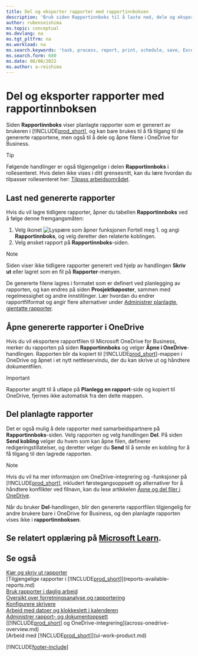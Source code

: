 ```yaml
---
title: Del og eksporter rapporter med rapportinnboksen
description: 'Bruk siden Rapportinnboks til å laste ned, dele og eksportere rapporter i Business Central.'
author: rubenseishima
ms.topic: conceptual
ms.devlang: na
ms.tgt_pltfrm: na
ms.workload: na
ms.search.keywords: 'task, process, report, print, schedule, save, Excel, PDF, dataset, export, report inbox, onedrive,'
ms.search.form: 680
ms.date: 08/08/2022
ms.author: a-reishima
---
```

# <a name="share-and-export-reports-with-the-report-inbox" />Del og eksporter rapporter med rapportinnboksen

Siden **Rapportinnboks** viser planlagte rapporter som er generert av brukeren i [!INCLUDE[prod_short](includes/prod_short.md)], og kan bare brukes til å få tilgang til de genererte rapportene, men også til å dele og åpne filene i OneDrive for Business.

> [!TIP]
> Følgende handlinger er også tilgjengelige i delen **Rapportinnboks** i rollesenteret. Hvis delen ikke vises i ditt grensesnitt, kan du lære hvordan du tilpasser rollesenteret her: [Tilpass arbeidsområdet](ui-personalization-user.md).

## <a name="download-generated-reports" />Last ned genererte rapporter

Hvis du vil lagre tidligere rapporter, åpner du tabellen **Rapportinnboks** ved å følge denne fremgangsmåten:

1. Velg ikonet ![Lyspære som åpner funksjonen Fortell meg 1.](media/ui-search/search_small.png "Fortell hva du vil gjøre") og angi **Rapportinnboks**, og velg deretter den relaterte koblingen.  
2. Velg ønsket rapport på **Rapportinnboks**-siden.

> [!NOTE]
> Siden viser ikke tidligere rapporter generert ved hjelp av handlingen **Skriv ut** eller lagret som en fil på **Rapporter**-menyen.
>
> De genererte filene lagres i formatet som er definert ved planlegging av rapporten, og kan endres på siden **Prosjektkøposter**, sammen med regelmessighet og andre innstillinger. Lær hvordan du endrer rapportfilformat og angir flere alternativer under [Administrer planlagte, gjentatte rapporter](ui-work-report.md#manage-scheduled-recurring-reports).

## <a name="open-generated-reports-in-onedrive" />Åpne genererte rapporter i OneDrive

Hvis du vil eksportere rapportfilen til Microsoft OneDrive for Business, merker du rapporten på siden **Rapportinnboks** og velger **Åpne i OneDrive**-handlingen. Rapporten blir da kopiert til [!INCLUDE[prod_short](includes/prod_short.md)]-mappen i OneDrive og åpnet i et nytt nettleservindu, der du kan skrive ut og håndtere dokumentfilen.

> [!IMPORTANT]
>
> Rapporter angitt til å utløpe på **Planlegg en rapport**-side og kopiert til OneDrive, fjernes ikke automatisk fra den delte mappen.

## <a name="share-scheduled-reports" />Del planlagte rapporter

Det er også mulig å dele rapporter med samarbeidspartnere på **Rapportinnboks**-siden. Velg rapporten og velg handlingen **Del**. På siden **Send kobling** velger du hvem som kan åpne filen, definerer redigeringstillatelser, og deretter velger du **Send** til å sende en kobling for å få tilgang til den lagrede rapporten.

> [!NOTE]
> Hvis du vil ha mer informasjon om OneDrive-integrering og -funksjoner på [!INCLUDE[prod_short](includes/prod_short.md)], inkludert førstegangsoppsett og alternativer for å håndtere konflikter ved filnavn, kan du lese artikkelen [Åpne og del filer i OneDrive](across-share-onedrive.md).
>
> Når du bruker **Del**-handlingen, blir den genererte rapportfilen tilgjengelig for andre brukere bare i OneDrive for Business, og den planlagte rapporten vises ikke i **rapportinnboksen**.

## <a name="see-related-training-at-microsoft-learnlearnpathsbuild-reports" />Se relatert opplæring på [Microsoft Learn](/learn/paths/build-reports/).

## <a name="see-also" />Se også

[Kjør og skriv ut rapporter](ui-work-report.md)  
[Tilgjengelige rapporter i [!INCLUDE[prod_short](includes/prod_short.md)]](reports-available-reports.md)  
[Bruk rapporter i daglig arbeid](reports-use-reports.md)  
[Oversikt over forretningsanalyse og rapportering](reports-bi-reporting.md)  
[Konfigurere skrivere](ui-specify-printer-selection-reports.md)  
[Arbeid med datoer og klokkeslett i kalenderen](ui-enter-date-ranges.md)  
[Administrer rapport- og dokumentoppsett](ui-manage-report-layouts.md)  
[[!INCLUDE[prod_short](includes/prod_short.md)] og OneDrive-integrering](across-onedrive-overview.md)  
[Arbeid med [!INCLUDE[prod_short](includes/prod_short.md)]](ui-work-product.md)  

[!INCLUDE[footer-include](includes/footer-banner.md)]
